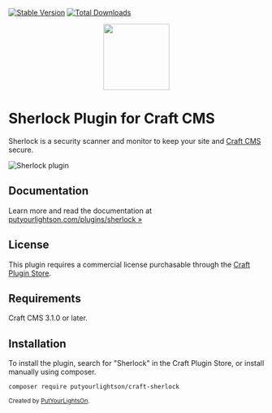 [![Stable Version](https://img.shields.io/packagist/v/putyourlightson/craft-sherlock?label=stable)]((https://packagist.org/packages/putyourlightson/craft-sherlock))
[![Total Downloads](https://img.shields.io/packagist/dt/putyourlightson/craft-sherlock)](https://packagist.org/packages/putyourlightson/craft-sherlock)

<p align="center"><img width="130" src="https://putyourlightson.com/assets/logos/sherlock-3.svg"></p>

# Sherlock Plugin for Craft CMS

Sherlock is a security scanner and monitor to keep your site and [Craft CMS](https://craftcms.com/) secure.

![Sherlock plugin](https://putyourlightson.com/assets/images/plugins/sherlock-scan-high-fail.png)

## Documentation

Learn more and read the documentation at [putyourlightson.com/plugins/sherlock »](https://putyourlightson.com/plugins/sherlock)

## License

This plugin requires a commercial license purchasable through the [Craft Plugin Store](https://plugins.craftcms.com/sherlock).

## Requirements

Craft CMS 3.1.0 or later.

## Installation

To install the plugin, search for "Sherlock" in the Craft Plugin Store, or install manually using composer.

    composer require putyourlightson/craft-sherlock

<small>Created by [PutYourLightsOn](https://putyourlightson.com/).</small>
